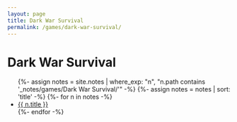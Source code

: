 ```yaml
---
layout: page
title: Dark War Survival
permalink: /games/dark-war-survival/
---
```


<h1>Dark War Survival</h1>

<ul>
  {%- assign notes = site.notes | where_exp: "n", "n.path contains '_notes/games/Dark War Survival/'" -%}
  {%- assign notes = notes | sort: 'title' -%}
  {%- for n in notes -%}
    <li><a class="internal-link" href="{{ n.url | relative_url }}">{{ n.title }}</a></li>
  {%- endfor -%}
</ul>

